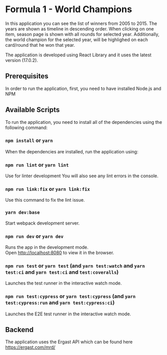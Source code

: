 # Formula 1 - World Champions

In this application you can see the list of winners from 2005 to 2015. The years are shown as timeline in descending order. When clicking on one item, season page is shown with all rounds for selected year. Additionally, the world champion for the selected year, will be highlighed on each card/round that he won that year.

The application is developed using React Library and it uses the latest version (17.0.2).

## Prerequisites
In order to run the application, first, you need to have installed Node.js and NPM

## Available Scripts

To run the application, you need to install all of the dependencies using the following command:

### `npm install` or `yarn`

When the dependencies are installed, run the application using:

### `npm run lint` or `yarn lint`
Use for linter development
You will also see any lint errors in the console.

### `npm run link:fix` or `yarn link:fix`
Use this command to fix the lint issue.

### `yarn dev:base`
Start webpack development server.

### `npm run dev` or `yarn dev`
Runs the app in the development mode.\
Open [http://localhost:8080](http://localhost:8080) to view it in the browser.

### `npm run test` or `yarn test` (and `yarn test:watch` and `yarn test:ci` and `yarn test:ci` and `test:coveralls`)
Launches the test runner in the interactive watch mode.

### `npm run test:cypress` or `yarn test:cypress` (and `yarn test:cypress:run` and `yarn test:cypress:ci`)
Launches the E2E test runner in the interactive watch mode.


## Backend
The application uses the Ergast API which can be found here https://ergast.com/mrd/